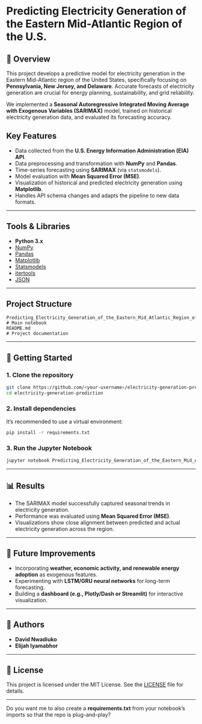 

# Predicting Electricity Generation of the Eastern Mid-Atlantic Region of the U.S.

## 📌 Overview

This project develops a predictive model for electricity generation in the Eastern Mid-Atlantic region of the United States, specifically focusing on **Pennsylvania, New Jersey, and Delaware**. Accurate forecasts of electricity generation are crucial for energy planning, sustainability, and grid reliability.

We implemented a **Seasonal Autoregressive Integrated Moving Average with Exogenous Variables (SARIMAX)** model, trained on historical electricity generation data, and evaluated its forecasting accuracy.



## Key Features

* Data collected from the **U.S. Energy Information Administration (EIA) API**.
* Data preprocessing and transformation with **NumPy** and **Pandas**.
* Time-series forecasting using **SARIMAX** (via `statsmodels`).
* Model evaluation with **Mean Squared Error (MSE)**.
* Visualization of historical and predicted electricity generation using **Matplotlib**.
* Handles API schema changes and adapts the pipeline to new data formats.

---

## Tools & Libraries

* **Python 3.x**
* [NumPy](https://numpy.org/)
* [Pandas](https://pandas.pydata.org/)
* [Matplotlib](https://matplotlib.org/)
* [Statsmodels](https://www.statsmodels.org/)
* [itertools](https://docs.python.org/3/library/itertools.html)
* [JSON](https://docs.python.org/3/library/json.html)

---

## Project Structure

```
Predicting_Electricity_Generation_of_the_Eastern_Mid_Atlantic_Region_of_the_US.ipynb   # Main notebook
README.md                                                                              # Project documentation
```

---

## 🚀 Getting Started

### 1. Clone the repository

```bash
git clone https://github.com/<your-username>/electricity-generation-prediction.git
cd electricity-generation-prediction
```

### 2. Install dependencies

It’s recommended to use a virtual environment:

```bash
pip install -r requirements.txt
```

### 3. Run the Jupyter Notebook

```bash
jupyter notebook Predicting_Electricity_Generation_of_the_Eastern_Mid_Atlantic_Region_of_the_US.ipynb
```

---

## 📊 Results

* The SARIMAX model successfully captured seasonal trends in electricity generation.
* Performance was evaluated using **Mean Squared Error (MSE)**.
* Visualizations show close alignment between predicted and actual electricity generation across the region.

---

## 🔮 Future Improvements

* Incorporating **weather, economic activity, and renewable energy adoption** as exogenous features.
* Experimenting with **LSTM/GRU neural networks** for long-term forecasting.
* Building a **dashboard (e.g., Plotly/Dash or Streamlit)** for interactive visualization.

---

## 👥 Authors

* **David Nwadiuko**
* **Elijah Iyamabhor**

---

## 📜 License

This project is licensed under the MIT License. See the [LICENSE](LICENSE) file for details.

---

Do you want me to also create a **requirements.txt** from your notebook’s imports so that the repo is plug-and-play?
